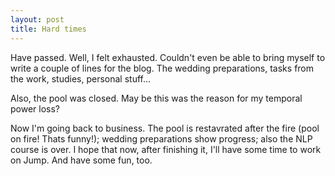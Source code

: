 ```yaml
---
layout: post
title: Hard times
---
```


Have passed. Well, I felt exhausted. Couldn't even be able to bring myself to write a couple of lines for the blog. The wedding preparations, tasks from the work, studies, personal stuff...

Also, the pool was closed. May be this was the reason for my temporal power loss?

Now I'm going back to business. The pool is restavrated after the fire (pool on fire! Thats funny!); wedding preparations show progress; also the NLP course is over. I hope that now, after finishing it, I'll have some time to work on Jump. And have some fun, too.
